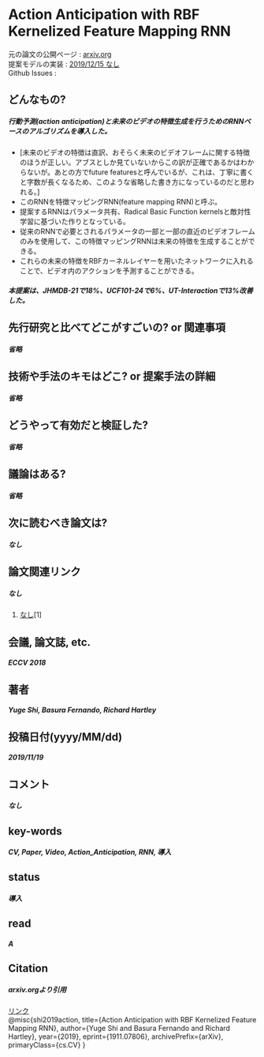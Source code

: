 # Action Anticipation with RBF Kernelized Feature Mapping RNN

元の論文の公開ページ : [arxiv.org](https://arxiv.org/abs/1911.07806)  
提案モデルの実装 : [2019/12/15 なし]()  
Github Issues : []()  

## どんなもの?
##### 行動予測(action anticipation)と未来のビデオの特徴生成を行うためのRNNベースのアルゴリズムを導入した。
- [未来のビデオの特徴は直訳、おそらく未来のビデオフレームに関する特徴のほうが正しい。アブスとしか見ていないからこの訳が正確であるかはわからないが。あとの方でfuture featuresと呼んでいるが、これは、丁寧に書くと字数が長くなるため、このような省略した書き方になっているのだと思われる。]
- このRNNを特徴マッピングRNN(feature mapping RNN)と呼ぶ。
- 提案するRNNはパラメータ共有、Radical Basic Function kernelsと敵対性学習に基づいた作りとなっている。
- 従来のRNNで必要とされるパラメータの一部と一部の直近のビデオフレームのみを使用して、この特徴マッピングRNNは未来の特徴を生成することができる。
- これらの未来の特徴をRBFカーネルレイヤーを用いたネットワークに入れることで、ビデオ内のアクションを予測することができる。 

##### 本提案は、JHMDB-21で18%、UCF101-24で6%、UT-Interactionで13%改善した。

## 先行研究と比べてどこがすごいの? or 関連事項
##### 省略

## 技術や手法のキモはどこ? or 提案手法の詳細
##### 省略

## どうやって有効だと検証した?
##### 省略

## 議論はある?
##### 省略

## 次に読むべき論文は?
##### なし

## 論文関連リンク
##### なし
1. [なし]()[1]

## 会議, 論文誌, etc.
##### ECCV 2018

## 著者
##### Yuge Shi, Basura Fernando, Richard Hartley

## 投稿日付(yyyy/MM/dd)
##### 2019/11/19

## コメント
##### なし

## key-words
##### CV, Paper, Video, Action_Anticipation, RNN, 導入

## status
##### 導入

## read
##### A

## Citation
##### arxiv.orgより引用
[リンク](https://arxiv.org/abs/1911.07806)  
@misc{shi2019action,
    title={Action Anticipation with RBF Kernelized Feature Mapping RNN},
    author={Yuge Shi and Basura Fernando and Richard Hartley},
    year={2019},
    eprint={1911.07806},
    archivePrefix={arXiv},
    primaryClass={cs.CV}
}


